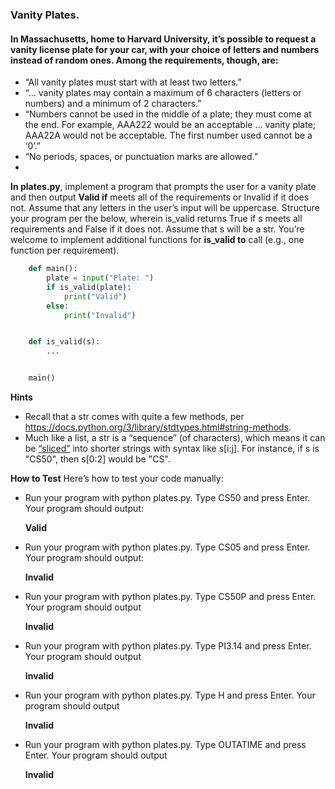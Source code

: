 ### Vanity Plates.
#### In Massachusetts, home to Harvard University, it’s possible to request a vanity license plate for your car, with your choice of letters and numbers instead of random ones. Among the requirements, though, are:

* “All vanity plates must start with at least two letters.”
* “… vanity plates may contain a maximum of 6 characters (letters or numbers) and a minimum of 2 characters.”
* “Numbers cannot be used in the middle of a plate; they must come at the end. For example, AAA222 would be an acceptable … vanity plate; AAA22A would not be acceptable. The first number used cannot be a ‘0’.”
* “No periods, spaces, or punctuation marks are allowed.”
*
**In plates.py**, implement a program that prompts the user for a vanity plate and then output **Valid if** meets all of the requirements or Invalid if it does not. Assume that any letters in the user’s input will be uppercase. Structure your program per the below, wherein is_valid returns True if s meets all requirements and False if it does not. Assume that s will be a str. You’re welcome to implement additional functions for **is_valid to** call (e.g., one function per requirement).

```python
    def main():
        plate = input("Plate: ")
        if is_valid(plate):
            print("Valid")
        else:
            print("Invalid")


    def is_valid(s):
        ...


    main()
```
**Hints**
* Recall that a str comes with quite a few methods, per https://docs.python.org/3/library/stdtypes.html#string-methods.
* Much like a list, a str is a “sequence” (of characters), which means it can be [“sliced”](https://docs.python.org/3/library/stdtypes.html#common-sequence-operations) into shorter strings with syntax like s[i:j]. For instance, if s is "CS50", then s[0:2] would be "CS".

**How to Test**
Here’s how to test your code manually:

* Run your program with python plates.py. Type CS50 and press Enter. Your program should output:

    **Valid**
* Run your program with python plates.py. Type CS05 and press Enter. Your program should output:

    **Invalid**
* Run your program with python plates.py. Type CS50P and press Enter. Your program should output

    **Invalid**
* Run your program with python plates.py. Type PI3.14 and press Enter. Your program should output

    **Invalid**
* Run your program with python plates.py. Type H and press Enter. Your program should output

    **Invalid**
* Run your program with python plates.py. Type OUTATIME and press Enter. Your program should output

    **Invalid**
